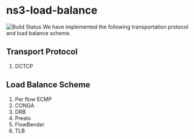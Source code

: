 ns3-load-balance
===
![Build Status](https://travis-ci.com/snowzjx/ns3-load-balance.svg?token=h9rZZxytGHrsS5Xgsb6n&branch=master)
We have implemented the following transportation protocol and load balance scheme.

Transport Protocol
---
1. DCTCP

Load Balance Scheme
---
1. Per flow ECMP
2. CONGA
3. DRB
4. Presto
5. FlowBender 
6. TLB 

